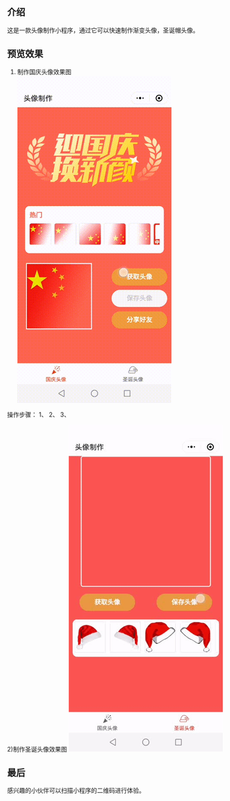 ## 介绍
这是一款头像制作小程序，通过它可以快速制作渐变头像，圣诞帽头像。

## 预览效果
1) 制作国庆头像效果图
![image](https://github.com/YMAndroid/photoDemo/blob/main/images/%E5%9B%BD%E5%BA%86.gif)

操作步骤：
1、
2、
3、

2)制作圣诞头像效果图
![image](https://github.com/YMAndroid/photoDemo/blob/main/images/%E5%9C%A3%E8%AF%9E.gif)


## 最后
感兴趣的小伙伴可以扫描小程序的二维码进行体验。


